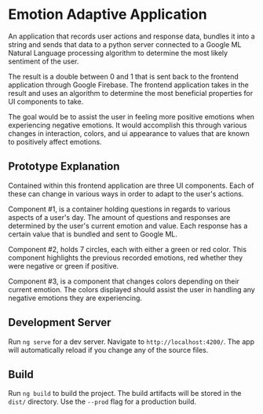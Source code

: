 # Emotion Adaptive Application

An application that records user actions and response data, bundles it into a string and sends that data to a python server connected to a Google ML Natural Language processing algorithm to determine the most likely sentiment of the user. 

The result is a double between 0 and 1 that is sent back to the frontend application through Google Firebase. The frontend application takes in the result and uses an algorithm to determine the most beneficial properties for UI components to take. 

The goal would be to assist the user in feeling more positive emotions when experiencing negative emotions. It would accomplish this through various changes in interaction, colors, and ui appearance to values that are known to positively affect emotions.

## Prototype Explanation 

Contained within this frontend application are three UI components. Each of these can change in various ways in order to adapt to the user's actions.

Component #1, is a container holding questions in regards to various aspects of a user's day. The amount of questions and responses are determined by the user's current emotion and value. Each response has a certain value that is bundled and sent to Google ML.

Component #2, holds 7 circles, each with either a green or red color. This component highlights the previous recorded emotions, red whether they were negative or green if positive.

Component #3, is a component that changes colors depending on their current emotion. The colors displayed should assist the user in handling any negative emotions they are experiencing. 

## Development Server

Run `ng serve` for a dev server. Navigate to `http://localhost:4200/`. The app will automatically reload if you change any of the source files.

## Build

Run `ng build` to build the project. The build artifacts will be stored in the `dist/` directory. Use the `--prod` flag for a production build.
